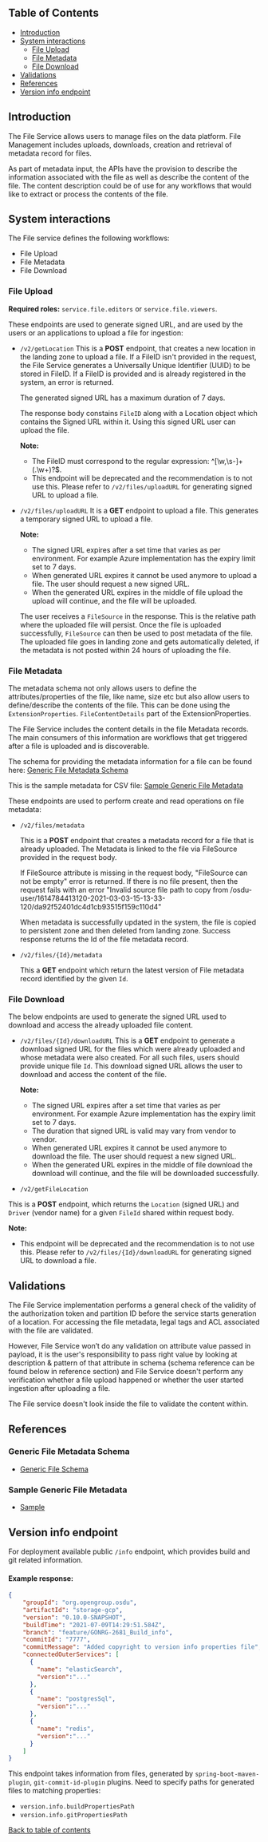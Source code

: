 ## Table of Contents

* [Introduction](#introduction)
* [System interactions](#system-interactions)
  - [File Upload](#file-upload)
  - [File Metadata](#file-metadata)
  - [File Download](#file-download)
* [Validations](#validations)
* [References](#references)
* [Version info endpoint](#version-info-endpoint)


## Introduction <a name="introduction"></a>

The File Service allows users to manage files on the data platform. File Management includes uploads, downloads, creation and retrieval of metadata record for files.

As part of metadata input, the APIs have the provision to describe the information associated with the file as well as describe the content of the file. The content description could be of use for any workflows that would like to extract or process the contents of the file.

## System interactions <a name="system-interactions"></a>

The File service defines the following workflows:

* File Upload
* File Metadata
* File Download

### File Upload <a name="file-upload"></a>

**Required roles:**  `service.file.editors` or `service.file.viewers`.

These endpoints are used to generate signed URL, and are used by the users or an applications to upload a file for ingestion:

- `/v2/getLocation`
This is a **POST** endpoint, that creates a new location in the landing zone to upload a file. If a FileID isn't provided in the request, the File Service generates a
Universally Unique Identifier (UUID) to be stored in FileID. If a FileID is provided and is already registered in the system, an error is returned.

	The generated signed URL has a maximum duration of 7 days.

	The response body constains `FileID` along with a Location object which contains the Signed URL within it. Using this signed URL user can upload the file.

  **Note:**
  - The FileID must correspond to the regular expression: ^[\w,\s-]+(\.\w+)?$.
  - This endpoint will be deprecated and the recommendation is to not use this. Please refer to `/v2/files/uploadURL` for generating signed URL to upload a file.

- `/v2/files/uploadURL`
It is a **GET** endpoint to upload a file. This generates a temporary signed URL to upload a file.

  **Note:**
  -	The signed URL expires after a set time that varies as per environment. For example Azure implementation has the expiry limit set to 7 days.
  - When generated URL expires it cannot be used anymore to upload a file. The user should request a new signed URL.
  - When the generated URL expires in the middle of file upload the upload will continue, and the file will be uploaded.

  The user receives a `FileSource` in the response. This is the relative path where the uploaded file will persist. Once the file is uploaded successfully, `FileSource` can then be used to post metadata of the file. The uploaded file goes in landing zone and gets automatically deleted, if the metadata is not posted within 24 hours of uploading the file.

### File Metadata <a name="file-metadata"></a>

The metadata schema not only allows users to define the attributes/properties of the file, like name, size etc but also allow users to define/describe the contents of the file. This can be done using the `ExtensionProperties`. `FileContentDetails` part of the ExtensionProperties.

The File Service includes the content details in the file Metadata records. The main consumers of this information are workflows that get triggered after a file is uploaded and is discoverable.

The schema for providing the metadata information for a file can be found here: [Generic File Metadata Schema](#file-metadata-schema)

This is the sample metadata for CSV file: [Sample Generic File Metadata](#generic-metadata)


These endpoints are used to perform create and read operations on file metadata:

- `/v2/files/metadata`

	This is a **POST** endpoint that creates a metadata record for a file that is already uploaded. The Metadata is linked to the file via FileSource provided in the request body.

	If FileSource attribute is missing in the request body, "FileSource can not be empty" error is returned.
  If there is no file present, then the request fails with an error "Invalid source file path to copy from /osdu-user/1614784413120-2021-03-03-15-13-33-120/da92f52401dc4d1cb93515f159c110d4"

	When metadata is successfully updated in the system, the file is copied to persistent zone and then deleted from landing zone. Success response returns the Id of the file metadata record.

- `/v2/files/{Id}/metadata`

	This a **GET** endpoint which return the latest version of File metadata record identified by the given `Id`.

### File Download <a name="file-download"></a>

The below endpoints are used to generate the signed URL used to download and access the already uploaded file content.

- `/v2/files/{Id}/downloadURL`
This is a **GET** endpoint to generate a download signed URL for the files which were already uploaded and whose metadata were also created. For all such files, users should provide unique file `Id`. This download signed URL allows the user to download and access the content of the file.

	**Note:**
	-	The signed URL expires after a set time that varies as per environment. For example Azure implementation has the expiry limit set to 7 days.
	-	The duration that signed URL is valid may vary from vendor to vendor.
    -   When generated URL expires it cannot be used anymore to download the file. The user should request a new signed URL.
    -   When the generated URL expires in the middle of file download the download will continue, and the file will be downloaded successfully.

- `/v2/getFileLocation`

This is a **POST** endpoint, which returns the `Location` (signed URL) and `Driver` (vendor name) for a given `FileId` shared within request body.

  **Note:**
  - This endpoint will be deprecated and the recommendation is to not use this. Please refer to `/v2/files/{Id}/downloadURL` for generating signed URL to download a file.

## Validations <a name="validations"></a>

The File Service implementation performs a general check of the validity of the
authorization token and partition ID before the service starts generation of a location. For accessing the file metadata, legal tags and ACL associated with the file are validated.

However, File Service won’t do any validation on attribute value passed in payload, it is the user's responsibility to pass right value by looking at description & pattern of that attribute in schema (schema reference can be found below in reference section) and File Service doesn't perform any verification whether a file upload happened or whether the user started ingestion after uploading a file.

The File service doesn't look inside the file to validate the content within.


## References <a name="references"></a>

### Generic File Metadata Schema <a name="file-metadata-schema"></a>

- [Generic File Schema](https://community.opengroup.org/osdu/data/data-definitions/-/blob/master/Generated/dataset/File.Generic.1.0.0.json)

### Sample Generic File Metadata <a name="generic-metadata"></a>

- [Sample](https://community.opengroup.org/osdu/data/data-definitions/-/blob/master/Examples/dataset/File.Generic.1.0.0.json)

## Version info endpoint
For deployment available public `/info` endpoint, which provides build and git related information.
#### Example response:
```json
{
    "groupId": "org.opengroup.osdu",
    "artifactId": "storage-gcp",
    "version": "0.10.0-SNAPSHOT",
    "buildTime": "2021-07-09T14:29:51.584Z",
    "branch": "feature/GONRG-2681_Build_info",
    "commitId": "7777",
    "commitMessage": "Added copyright to version info properties file",
    "connectedOuterServices": [
      {
        "name": "elasticSearch",
        "version":"..."
      },
      {
        "name": "postgresSql",
        "version":"..."
      },
      {
        "name": "redis",
        "version":"..."
      }
    ]
}
```
This endpoint takes information from files, generated by `spring-boot-maven-plugin`,
`git-commit-id-plugin` plugins. Need to specify paths for generated files to matching
properties:
- `version.info.buildPropertiesPath`
- `version.info.gitPropertiesPath`

[Back to table of contents](#TOC)
